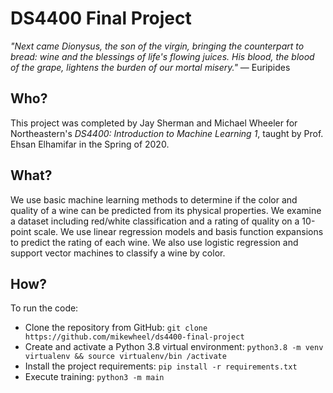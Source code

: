 # DS4400 Final Project
_"Next came Dionysus, the son of the virgin, bringing the counterpart to bread: 
wine and the blessings of life's flowing juices. His blood, the blood of the grape, 
lightens the burden of our mortal misery."_  — Euripides

## Who?
This project was completed by Jay Sherman and Michael Wheeler for Northeastern's 
_DS4400: Introduction to Machine Learning 1_, taught by Prof. Ehsan Elhamifar in the Spring of 2020.

## What?
We use basic machine learning methods to determine if the color and quality of a wine can be 
predicted from its physical properties. We examine a dataset including red/white classification and 
a rating of quality on a 10-point scale. We use linear regression models and basis function expansions 
to predict the rating of each wine. We also use logistic regression and support vector 
machines to classify a wine by color.

## How?
To run the code:
  - Clone the repository from GitHub: `git clone https://github.com/mikewheel/ds4400-final-project`
  - Create and activate a Python 3.8 virtual environment: `python3.8 -m venv virtualenv && source virtualenv/bin
  /activate`
  - Install the project requirements: `pip install -r requirements.txt`
  - Execute training: `python3 -m main`
